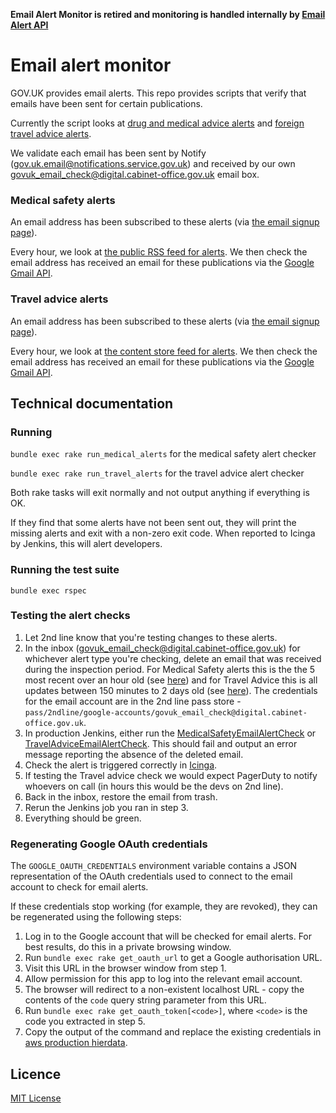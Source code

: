 **Email Alert Monitor is retired and monitoring is handled internally by [Email Alert API](https://github.com/alphagov/email-alert-api/)**


# Email alert monitor

GOV.UK provides email alerts. This repo provides scripts that verify that
emails have been sent for certain publications.

Currently the script looks at [drug and medical advice
alerts](https://www.gov.uk/drug-device-alerts) and [foreign travel advice
alerts](https://www.gov.uk/foreign-travel-advice).

We validate each email has been sent by Notify
(gov.uk.email@notifications.service.gov.uk) and received by our own
govuk_email_check@digital.cabinet-office.gov.uk email box.

### Medical safety alerts

An email address has been subscribed to these alerts (via [the email signup page](https://www.gov.uk/drug-device-alerts/email-signup)).

Every hour, we look at [the public RSS feed for alerts](https://www.gov.uk/drug-device-alerts.atom). We then check the
email address has received an email for these publications via the
[Google Gmail API](https://developers.google.com/gmail/api/).

### Travel advice alerts

An email address has been subscribed to these alerts (via [the email signup page](https://www.gov.uk/foreign-travel-advice/email-signup)).

Every hour, we look at [the content store feed for alerts](https://www.gov.uk/api/content/foreign-travel-advice). We then
check the email address has received an email for these publications via
the [Google Gmail API](https://developers.google.com/gmail/api/).

## Technical documentation

### Running

`bundle exec rake run_medical_alerts` for the medical safety alert checker

`bundle exec rake run_travel_alerts` for the travel advice alert checker

Both rake tasks will exit normally and not output anything if everything
is OK.

If they find that some alerts have not been sent out, they will print the
missing alerts and exit with a non-zero exit code. When reported to Icinga
by Jenkins, this will alert developers.

### Running the test suite

`bundle exec rspec`

### Testing the alert checks

1. Let 2nd line know that you're testing changes to these alerts.
2. In the inbox (govuk_email_check@digital.cabinet-office.gov.uk) for whichever
   alert type you're checking, delete an email that was received during the
   inspection period. For Medical Safety alerts this is the the 5 most recent
   over an hour old (see [here][medical safety query]) and for Travel Advice
   this is all updates between 150 minutes to 2 days old (see [here][travel
   advice query]). The credentials for the email account are in the 2nd line
   pass store -
   `pass/2ndline/google-accounts/govuk_email_check@digital.cabinet-office.gov.uk`.
3. In production Jenkins, either run the [MedicalSafetyEmailAlertCheck] or
   [TravelAdviceEmailAlertCheck]. This should fail and output an error message
   reporting the absence of the deleted email.
4. Check the alert is triggered correctly in [Icinga].
5. If testing the Travel advice check we would expect PagerDuty to notify
   whoevers on call (in hours this would be the devs on 2nd line).
6. Back in the inbox, restore the email from trash.
7. Rerun the Jenkins job you ran in step 3.
8. Everything should be green.

[medical safety query]: https://github.com/alphagov/email-alert-monitoring/blob/master/lib/email_search/medical_safety.rb#L16-L17
[travel advice query]: https://github.com/alphagov/travel-advice-publisher/blob/master/app/controllers/healthcheck_controller.rb#L25-L26
[MedicalSafetyEmailAlertCheck]: https://deploy.blue.production.govuk.digital/job/medical-safety-email-alert-check/
[TravelAdviceEmailAlertCheck]: https://deploy.blue.production.govuk.digital/job/travel-advice-email-alert-check/
[Icinga]: https://alert.blue.production.govuk.digital/cgi-bin/icinga/status.cgi?host=all&type=detail&servicestatustypes=16&hoststatustypes=3&serviceprops=2097162

### Regenerating Google OAuth credentials

The `GOOGLE_OAUTH_CREDENTIALS` environment variable contains a JSON
representation of the OAuth credentials used to connect to the email
account to check for email alerts.

If these credentials stop working (for example, they are revoked), they
can be regenerated using the following steps:

1. Log in to the Google account that will be checked for email alerts.
   For best results, do this in a private browsing window.
2. Run `bundle exec rake get_oauth_url` to get a Google authorisation
   URL.
3. Visit this URL in the browser window from step 1.
4. Allow permission for this app to log into the relevant email account.
5. The browser will redirect to a non-existent localhost URL - copy the
   contents of the `code` query string parameter from this URL.
6. Run `bundle exec rake get_oauth_token[<code>]`, where `<code>` is
   the code you extracted in step 5.
7. Copy the output of the command and replace the existing credentials
   in [aws production hierdata](https://github.com/alphagov/govuk-secrets/blob/master/puppet_aws/hieradata/production_credentials.yaml).

## Licence

[MIT License](LICENCE.txt)
